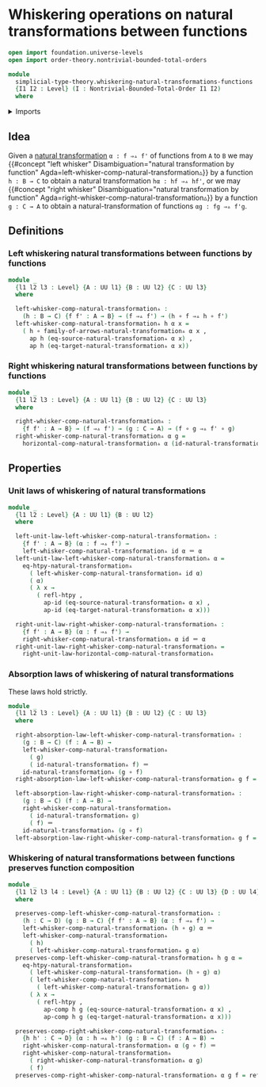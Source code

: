 # Whiskering operations on natural transformations between functions

```agda
open import foundation.universe-levels
open import order-theory.nontrivial-bounded-total-orders

module
  simplicial-type-theory.whiskering-natural-transformations-functions
  {I1 I2 : Level} (I : Nontrivial-Bounded-Total-Order I1 I2)
  where
```

<details><summary>Imports</summary>

```agda
open import foundation.action-on-identifications-functions
open import foundation.cartesian-product-types
open import foundation.dependent-pair-types
open import foundation.equality-cartesian-product-types
open import foundation.equality-dependent-pair-types
open import foundation.equivalences
open import foundation.function-extensionality
open import foundation.function-types
open import foundation.functoriality-cartesian-product-types
open import foundation.functoriality-dependent-pair-types
open import foundation.homotopies
open import foundation.identity-types
open import foundation.retractions
open import foundation.sections
open import foundation.type-arithmetic-dependent-function-types
open import foundation.type-theoretic-principle-of-choice
open import foundation.universe-levels

open import orthogonal-factorization-systems.extensions-maps

open import simplicial-type-theory.arrows I
open import simplicial-type-theory.directed-edges I
open import simplicial-type-theory.directed-interval I
open import simplicial-type-theory.horizontal-composition-arrows-functions I
open import simplicial-type-theory.horizontal-composition-directed-edges-functions I
open import simplicial-type-theory.horizontal-composition-natural-transformations I
open import simplicial-type-theory.natural-transformations I
open import simplicial-type-theory.whiskering-directed-edges-functions I
```

</details>

## Idea

Given a
[natural transformation](simplicial-type-theory.natural-transformations.md)
`α : f ⇒▵ f'` of functions from `A` to `B` we may
{{#concept "left whisker" Disambiguation="natural transformation by function" Agda=left-whisker-comp-natural-transformation▵}}
by a function `h : B → C` to obtain a natural transformation `hα : hf ⇒▵ hf'`,
or we may
{{#concept "right whisker" Disambiguation="natural transformation by function" Agda=right-whisker-comp-natural-transformation▵}}
by a function `g : C → A` to obtain a natural-transformation of functions
`αg : fg ⇒▵ f'g`.

## Definitions

### Left whiskering natural transformations between functions by functions

```agda
module _
  {l1 l2 l3 : Level} {A : UU l1} {B : UU l2} {C : UU l3}
  where

  left-whisker-comp-natural-transformation▵ :
    (h : B → C) {f f' : A → B} → (f ⇒▵ f') → (h ∘ f ⇒▵ h ∘ f')
  left-whisker-comp-natural-transformation▵ h α x =
    ( h ∘ family-of-arrows-natural-transformation▵ α x ,
      ap h (eq-source-natural-transformation▵ α x) ,
      ap h (eq-target-natural-transformation▵ α x))
```

### Right whiskering natural transformations between functions by functions

```agda
module _
  {l1 l2 l3 : Level} {A : UU l1} {B : UU l2} {C : UU l3}
  where

  right-whisker-comp-natural-transformation▵ :
    {f f' : A → B} → (f ⇒▵ f') → (g : C → A) → (f ∘ g ⇒▵ f' ∘ g)
  right-whisker-comp-natural-transformation▵ α g =
    horizontal-comp-natural-transformation▵ α (id-natural-transformation▵ g)
```

## Properties

### Unit laws of whiskering of natural transformations

```agda
module _
  {l1 l2 : Level} {A : UU l1} {B : UU l2}
  where

  left-unit-law-left-whisker-comp-natural-transformation▵ :
    {f f' : A → B} (α : f ⇒▵ f') →
    left-whisker-comp-natural-transformation▵ id α ＝ α
  left-unit-law-left-whisker-comp-natural-transformation▵ α =
    eq-htpy-natural-transformation▵
      ( left-whisker-comp-natural-transformation▵ id α)
      ( α)
      ( λ x →
        ( refl-htpy ,
          ap-id (eq-source-natural-transformation▵ α x) ,
          ap-id (eq-target-natural-transformation▵ α x)))

  right-unit-law-right-whisker-comp-natural-transformation▵ :
    {f f' : A → B} (α : f ⇒▵ f') →
    right-whisker-comp-natural-transformation▵ α id ＝ α
  right-unit-law-right-whisker-comp-natural-transformation▵ =
    right-unit-law-horizontal-comp-natural-transformation▵
```

### Absorption laws of whiskering of natural transformations

These laws hold strictly.

```agda
module _
  {l1 l2 l3 : Level} {A : UU l1} {B : UU l2} {C : UU l3}
  where

  right-absorption-law-left-whisker-comp-natural-transformation▵ :
    (g : B → C) (f : A → B) →
    left-whisker-comp-natural-transformation▵
      ( g)
      ( id-natural-transformation▵ f) ＝
    id-natural-transformation▵ (g ∘ f)
  right-absorption-law-left-whisker-comp-natural-transformation▵ g f = refl

  left-absorption-law-right-whisker-comp-natural-transformation▵ :
    (g : B → C) (f : A → B) →
    right-whisker-comp-natural-transformation▵
      ( id-natural-transformation▵ g)
      ( f) ＝
    id-natural-transformation▵ (g ∘ f)
  left-absorption-law-right-whisker-comp-natural-transformation▵ g f = refl
```

### Whiskering of natural transformations between functions preserves function composition

```agda
module _
  {l1 l2 l3 l4 : Level} {A : UU l1} {B : UU l2} {C : UU l3} {D : UU l4}
  where

  preserves-comp-left-whisker-comp-natural-transformation▵ :
    (h : C → D) (g : B → C) {f f' : A → B} (α : f ⇒▵ f') →
    left-whisker-comp-natural-transformation▵ (h ∘ g) α ＝
    left-whisker-comp-natural-transformation▵
      ( h)
      ( left-whisker-comp-natural-transformation▵ g α)
  preserves-comp-left-whisker-comp-natural-transformation▵ h g α =
    eq-htpy-natural-transformation▵
      ( left-whisker-comp-natural-transformation▵ (h ∘ g) α)
      ( left-whisker-comp-natural-transformation▵ h
        ( left-whisker-comp-natural-transformation▵ g α))
      ( λ x →
        ( refl-htpy ,
          ap-comp h g (eq-source-natural-transformation▵ α x) ,
          ap-comp h g (eq-target-natural-transformation▵ α x)))

  preserves-comp-right-whisker-comp-natural-transformation▵ :
    {h h' : C → D} (α : h ⇒▵ h') (g : B → C) (f : A → B) →
    right-whisker-comp-natural-transformation▵ α (g ∘ f) ＝
    right-whisker-comp-natural-transformation▵
      ( right-whisker-comp-natural-transformation▵ α g)
      ( f)
  preserves-comp-right-whisker-comp-natural-transformation▵ α g f = refl
```
